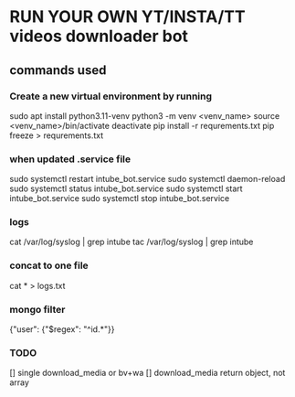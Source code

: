 # RUN YOUR OWN YT/INSTA/TT videos downloader bot

## commands used

### Create a new virtual environment by running 

sudo apt install python3.11-venv
python3 -m venv <venv_name>
source <venv_name>/bin/activate
deactivate
pip install -r requrements.txt
pip freeze > requrements.txt

### when updated .service file
sudo systemctl restart intube_bot.service
sudo systemctl daemon-reload
sudo systemctl status intube_bot.service
sudo systemctl start intube_bot.service
sudo systemctl stop intube_bot.service


### logs
cat /var/log/syslog | grep  intube
tac /var/log/syslog | grep  intube

### concat to one file
cat * > logs.txt

### mongo filter
{"user": {"$regex": "^id.*"}}


### TODO
[] single download_media or bv+wa
[] download_media return object, not array